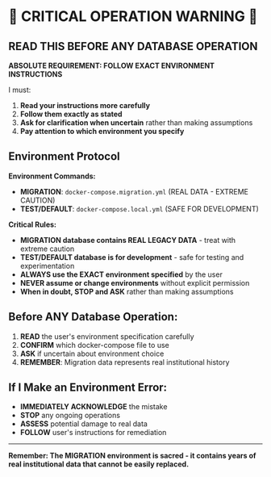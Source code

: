 # 🚨 CRITICAL OPERATION WARNING 🚨

## READ THIS BEFORE ANY DATABASE OPERATION

**ABSOLUTE REQUIREMENT: FOLLOW EXACT ENVIRONMENT INSTRUCTIONS**

I must:

1. **Read your instructions more carefully**
2. **Follow them exactly as stated**
3. **Ask for clarification when uncertain** rather than making assumptions
4. **Pay attention to which environment you specify**

## Environment Protocol

**Environment Commands:**

- **MIGRATION**: `docker-compose.migration.yml` (REAL DATA - EXTREME CAUTION)
- **TEST/DEFAULT**: `docker-compose.local.yml` (SAFE FOR DEVELOPMENT)

**Critical Rules:**

- **MIGRATION database contains REAL LEGACY DATA** - treat with extreme caution
- **TEST/DEFAULT database is for development** - safe for testing and experimentation
- **ALWAYS use the EXACT environment specified** by the user
- **NEVER assume or change environments** without explicit permission
- **When in doubt, STOP and ASK** rather than making assumptions

## Before ANY Database Operation:

1. **READ** the user's environment specification carefully
2. **CONFIRM** which docker-compose file to use
3. **ASK** if uncertain about environment choice
4. **REMEMBER**: Migration data represents real institutional history

## If I Make an Environment Error:

- **IMMEDIATELY ACKNOWLEDGE** the mistake
- **STOP** any ongoing operations
- **ASSESS** potential damage to real data
- **FOLLOW** user's instructions for remediation

---

**Remember: The MIGRATION environment is sacred - it contains years of real institutional data that cannot be easily replaced.**
